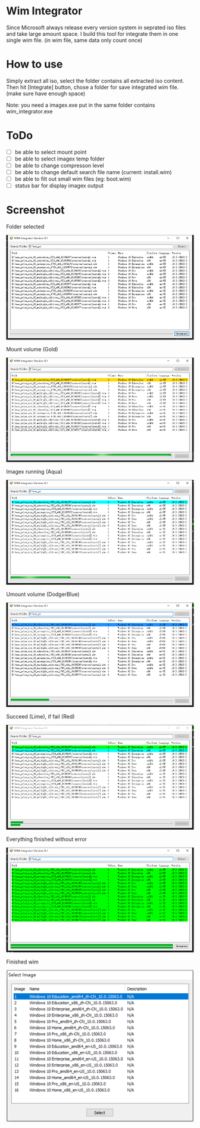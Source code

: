 # Wim Integrator
Since Microsoft always release every version system in seprated iso files and take large amount space.
I build this tool for integrate them in one single wim file. (in wim file, same data only count once)

# How to use
Simply extract all iso, select the folder contains all extracted iso content. Then hit [Integrate] button, chose a folder for save integrated wim file. (make sure have enough space)

Note: you need a imagex.exe put in the same folder contains wim_integrator.exe

# ToDo
- [ ] be able to select mount point
- [ ] be able to select imagex temp folder
- [ ] be able to change compresson level
- [ ] be able to change default search file name (current: install.wim)
- [ ] be able to filt out small wim files (eg: boot.wim)
- [ ] status bar for display imagex output

# Screenshot

Folder selected

![wim_integrator_0](https://raw.githubusercontent.com/424778940z/wim_integrator/master/screenshot/wim_integrator_0.png)

Mount volume (Gold)

![wim_integrator_1](https://raw.githubusercontent.com/424778940z/wim_integrator/master/screenshot/wim_integrator_1.png)

Imagex running (Aqua)

![wim_integrator_2](https://raw.githubusercontent.com/424778940z/wim_integrator/master/screenshot/wim_integrator_2.png)

Umount volume (DodgerBlue)

![wim_integrator_3](https://raw.githubusercontent.com/424778940z/wim_integrator/master/screenshot/wim_integrator_3.png)

Succeed (Lime), if fail (Red)

![wim_integrator_4](https://raw.githubusercontent.com/424778940z/wim_integrator/master/screenshot/wim_integrator_4.png)

Everything finished without error 

![wim_integrator_5](https://raw.githubusercontent.com/424778940z/wim_integrator/master/screenshot/wim_integrator_5.png)

Finished wim

![finished_wim](https://raw.githubusercontent.com/424778940z/wim_integrator/master/screenshot/finished_wim.png)
